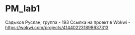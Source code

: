 # PM_lab1
Садыков Руслан, группа - 193
Ссылка на проект в Wokwi - https://wokwi.com/projects/414402231898637313
